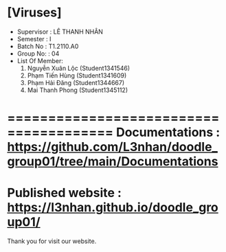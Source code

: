 [Viruses]
=======================================
+ Supervisor		: LÊ THANH NHÂN
+ Semester		: I	
+ Batch No		: T1.2110.A0	
+ Group No:		: 04
+ List Of Member:
	1. Nguyễn Xuân Lộc  	(Student1341546)
	2. Phạm Tiến Hùng	(Student1341609)
	3. Phạm Hải Đăng 	(Student1344667)
	3. Mai Thanh Phong 	(Student1345112)   	

=======================================
Documentations : https://github.com/L3nhan/doodle_group01/tree/main/Documentations
=======================================
Published website : https://l3nhan.github.io/doodle_group01/
=======================================
Thank you for visit our website.
